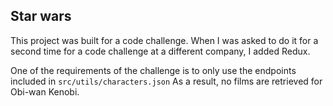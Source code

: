## Star wars

This project was built for a code challenge. 
When I was asked to do it for a second time for a code challenge at a different company, I added Redux.

One of the requirements of the challenge is to only use the endpoints included in `src/utils/characters.json`
As a result, no films are retrieved for Obi-wan Kenobi.
